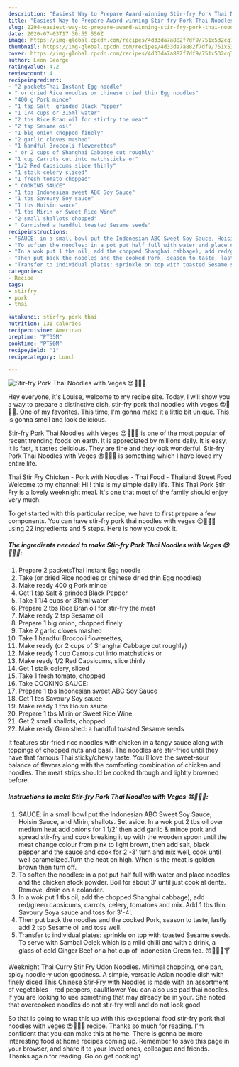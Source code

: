 ```yaml
---
description: "Easiest Way to Prepare Award-winning Stir-fry Pork Thai Noodles with Veges 😍🐖🍝🥗"
title: "Easiest Way to Prepare Award-winning Stir-fry Pork Thai Noodles with Veges 😍🐖🍝🥗"
slug: 2294-easiest-way-to-prepare-award-winning-stir-fry-pork-thai-noodles-with-veges
date: 2020-07-03T17:30:55.556Z
image: https://img-global.cpcdn.com/recipes/4d33da7a882f7df9/751x532cq70/stir-fry-pork-thai-noodles-with-veges-😍🐖🍝🥗-recipe-main-photo.jpg
thumbnail: https://img-global.cpcdn.com/recipes/4d33da7a882f7df9/751x532cq70/stir-fry-pork-thai-noodles-with-veges-😍🐖🍝🥗-recipe-main-photo.jpg
cover: https://img-global.cpcdn.com/recipes/4d33da7a882f7df9/751x532cq70/stir-fry-pork-thai-noodles-with-veges-😍🐖🍝🥗-recipe-main-photo.jpg
author: Leon George
ratingvalue: 4.2
reviewcount: 4
recipeingredient:
- "2 packetsThai Instant Egg noodle"
- " or dried Rice noodles or chinese dried thin Egg noodles"
- "400 g Pork mince"
- "1 tsp Salt  grinded Black Pepper"
- "1 1/4 cups or 315ml water"
- "2 tbs Rice Bran oil for stirfry the meat"
- "2 tsp Sesame oil"
- "1 big onion chopped finely"
- "2 garlic cloves mashed"
- "1 handful Broccoli flowerettes"
- " or 2 cups of Shanghai Cabbage cut roughly"
- "1 cup Carrots cut into matchsticks or"
- "1/2 Red Capsicums slice thinly"
- "1 stalk celery sliced"
- "1 fresh tomato chopped"
- " COOKING SAUCE"
- "1 tbs Indonesian sweet ABC Soy Sauce"
- "1 tbs Savoury Soy sauce"
- "1 tbs Hoisin sauce"
- "1 tbs Mirin or Sweet Rice Wine"
- "2 small shallots chopped"
- " Garnished a handful toasted Sesame seeds"
recipeinstructions:
- "SAUCE: in a small bowl put the Indonesian ABC Sweet Soy Sauce, Hoisin Sauce, and Mirin, shallots. Set aside. In a wok put 2 tbs oil over medium heat add onions for 1 1/2&#39; then add garlic &amp; mince pork and spread stir-fry and cook breaking it up with the wooden spoon until the meat change colour from pink to light brown, then add salt, black pepper and the sauce and cook for 2&#39;-3&#39; turn and mix well, cook until well caramelized.Turn the heat on high. When is the meat is golden brown then turn off."
- "To soften the noodles: in a pot put half full with water and place noodles and the chicken stock powder. Boil for about 3&#39; until just cook al dente. Remove, drain on a colander."
- "In a wok put 1 tbs oil, add the chopped Shanghai cabbage), add red/green capsicums, carrots, celery, tomatoes and mix. Add 1 tbs thin Savoury Soya sauce and toss for 3&#39;-4&#39;."
- "Then put back the noodles and the cooked Pork, season to taste, lastly add 2 tsp Sesame oil and toss well."
- "Transfer to individual plates: sprinkle on top with toasted Sesame seeds. To serve with Sambal Oelek which is a mild chilli and with a drink, a glass of cold Ginger Beef or a hot cup of Indonesian Green tea. 😙🍝🍷🍻🍸"
categories:
- Recipe
tags:
- stirfry
- pork
- thai

katakunci: stirfry pork thai 
nutrition: 131 calories
recipecuisine: American
preptime: "PT35M"
cooktime: "PT50M"
recipeyield: "1"
recipecategory: Lunch

---
```



![Stir-fry Pork Thai Noodles with Veges 😍🐖🍝🥗](https://img-global.cpcdn.com/recipes/4d33da7a882f7df9/751x532cq70/stir-fry-pork-thai-noodles-with-veges-😍🐖🍝🥗-recipe-main-photo.jpg)

Hey everyone, it's Louise, welcome to my recipe site. Today, I will show you a way to prepare a distinctive dish, stir-fry pork thai noodles with veges 😍🐖🍝🥗. One of my favorites. This time, I'm gonna make it a little bit unique. This is gonna smell and look delicious.

Stir-fry Pork Thai Noodles with Veges 😍🐖🍝🥗 is one of the most popular of recent trending foods on earth. It is appreciated by millions daily. It is easy, it is fast, it tastes delicious. They are fine and they look wonderful. Stir-fry Pork Thai Noodles with Veges 😍🐖🍝🥗 is something which I have loved my entire life.

Thai Stir Fry Chicken - Pork with Noodles - Thai Food - Thailand Street Food Welcome to my channel: Hi ! this is my simple daily life. This Thai Pork Stir Fry is a lovely weeknight meal. It&#39;s one that most of the family should enjoy very much.


To get started with this particular recipe, we have to first prepare a few components. You can have stir-fry pork thai noodles with veges 😍🐖🍝🥗 using 22 ingredients and 5 steps. Here is how you cook it.

<!--inarticleads1-->

##### The ingredients needed to make Stir-fry Pork Thai Noodles with Veges 😍🐖🍝🥗:

1. Prepare 2 packetsThai Instant Egg noodle
1. Take  (or dried Rice noodles or chinese dried thin Egg noodles)
1. Make ready 400 g Pork mince
1. Get 1 tsp Salt &amp; grinded Black Pepper
1. Take 1 1/4 cups or 315ml water
1. Prepare 2 tbs Rice Bran oil for stir-fry the meat
1. Make ready 2 tsp Sesame oil
1. Prepare 1 big onion, chopped finely
1. Take 2 garlic cloves mashed
1. Take 1 handful Broccoli flowerettes,
1. Make ready  (or 2 cups of Shanghai Cabbage cut roughly)
1. Make ready 1 cup Carrots cut into matchsticks or
1. Make ready 1/2 Red Capsicums, slice thinly
1. Get 1 stalk celery, sliced
1. Take 1 fresh tomato, chopped
1. Take  COOKING SAUCE:
1. Prepare 1 tbs Indonesian sweet ABC Soy Sauce
1. Get 1 tbs Savoury Soy sauce
1. Make ready 1 tbs Hoisin sauce
1. Prepare 1 tbs Mirin or Sweet Rice Wine
1. Get 2 small shallots, chopped
1. Make ready  Garnished: a handful toasted Sesame seeds


It features stir-fried rice noodles with chicken in a tangy sauce along with toppings of chopped nuts and basil. The noodles are stir-fried until they have that famous Thai sticky/chewy taste. You&#39;ll love the sweet-sour balance of flavors along with the comforting combination of chicken and noodles. The meat strips should be cooked through and lightly browned before. 

<!--inarticleads2-->

##### Instructions to make Stir-fry Pork Thai Noodles with Veges 😍🐖🍝🥗:

1. SAUCE: in a small bowl put the Indonesian ABC Sweet Soy Sauce, Hoisin Sauce, and Mirin, shallots. Set aside. In a wok put 2 tbs oil over medium heat add onions for 1 1/2&#39; then add garlic &amp; mince pork and spread stir-fry and cook breaking it up with the wooden spoon until the meat change colour from pink to light brown, then add salt, black pepper and the sauce and cook for 2&#39;-3&#39; turn and mix well, cook until well caramelized.Turn the heat on high. When is the meat is golden brown then turn off.
1. To soften the noodles: in a pot put half full with water and place noodles and the chicken stock powder. Boil for about 3&#39; until just cook al dente. Remove, drain on a colander.
1. In a wok put 1 tbs oil, add the chopped Shanghai cabbage), add red/green capsicums, carrots, celery, tomatoes and mix. Add 1 tbs thin Savoury Soya sauce and toss for 3&#39;-4&#39;.
1. Then put back the noodles and the cooked Pork, season to taste, lastly add 2 tsp Sesame oil and toss well.
1. Transfer to individual plates: sprinkle on top with toasted Sesame seeds. To serve with Sambal Oelek which is a mild chilli and with a drink, a glass of cold Ginger Beef or a hot cup of Indonesian Green tea. 😙🍝🍷🍻🍸


Weeknight Thai Curry Stir Fry Udon Noodles. Minimal chopping, one pan, spicy noodle-y udon goodness. A simple, versatile Asian noodle dish with finely diced This Chinese Stir-Fry with Noodles is made with an assortment of vegetables - red peppers, cauliflower You can also use pad thai noodles. If you are looking to use something that may already be in your. She noted that overcooked noodles do not stir-fry well and do not look good. 

So that is going to wrap this up with this exceptional food stir-fry pork thai noodles with veges 😍🐖🍝🥗 recipe. Thanks so much for reading. I'm confident that you can make this at home. There is gonna be more interesting food at home recipes coming up. Remember to save this page in your browser, and share it to your loved ones, colleague and friends. Thanks again for reading. Go on get cooking!
